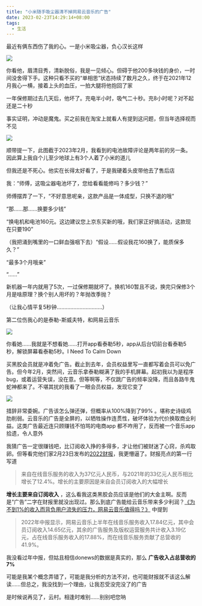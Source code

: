 ```yaml
---
title: "小米随手吸尘器清不掉网易云音乐的广告"
date: 2023-02-23T14:29:14+08:00
tags:
  - 生活
---
```


最近有俩东西伤了我的心。一是小米吸尘器，负心汉长这样

![](/img/vacuum_cleaner/mi_vacuum_cleaner.webp#center)

你看他，眉清目秀，清新脱俗，我是一见倾心。但碍于他200多块钱的身价，一时间没舍得下手。这种只看不买的“单相思”状态持续了数月之久，终于在2021年12月我心一横，接着上头的血压，一拍大腿将他抱回了家

一年保修期过去几天后，他坏了。充电半小时，吸气二十秒。充8小时呢？对不起还是二十秒

事实证明，冲动是魔鬼。买之前我在淘宝上就看人有提到这问题，但当年选择视而不见

![](/img/vacuum_cleaner/mi_comment.jpeg#center)

顺带提一下，此图截于2023年2月，我看到的电池故障评论是两年前的另一条。因此算上我自个儿至少地球上有3个人着了小米的道儿

但我还是不死心。他实在长得太好看了，于是我硬着头皮带他去了售后店

我：“师傅，这吸尘器电池坏了，您给看看能修吗？多少钱？”

师傅摆弄了一下，“不好意思呢亲，这款产品是一体成型，只换不退的哦”

“那……那……换要多少钱”

“换电机和电池160元。这边建议您上京东买新的哦，我们家正好搞活动，这款现在只要190”

（我把涌到嘴里的一口鲜血强咽下去）“假设……假设我花160换了，能质保多久？”

“最多3个月哦亲”

“……”

新机器一年内就用了5次，一过保修期就坏了。换机160暂且不说，换完只保修3个月是啥原理？换个别人用坏的？年抛改季抛？

（让我心情平复5秒钟…………………………）

第二位伤我心的是泰勒-斯威夫特，和网易云音乐

![](/img/vacuum_cleaner/taylor_swift.jpeg#center)


你看她……我就是不想看她……打开app看泰勒5秒，app从后台切前台看泰勒5秒，解锁屏幕看泰勒5秒。I Need To Calm Down

买黑胶会员就是冲着免广告。截止到去年，会员权益里写一直都写着会员可以免广告。但今年2月，突然间，云音乐拿泰勒糊满了我的手机屏幕。起初我以为是程序bug，或着运营失误，没在意。但等啊等，不仅跳广告的频率没降，而且各路牛鬼蛇神都来了。不堪其扰的我看了一眼会员权益，发现它变了


![](/img/vacuum_cleaner/vip_right.jpeg#center)


措辞非常委婉。广告该怎么弹还弹，但概率从100%降到了99% 。堪称史诗级鸡肋削弱。云音乐的广告是全屏的，以牺牲操作连贯性，破坏体验为代价换取商业利益。这类广告最近连只顾赚钱不怕骂的电商app 都不咋用了，反而被一个音乐app拾遗，令人意外

我猜广告一定很赚钱吧，比订阅收入挣的多得多，才让他们被财迷了心窍，杀鸡取卵。但等看完他们家2月23日发布的[2022财报](http://ir.music.163.com/sc/news_press_detail.php?id=118881)，我更懵逼了。财报亮点的第一行写道

>来自在线音乐服务的收入为37亿元人民币，与2021年的33亿元人民币相比增长了12.4%。增长的主要原因是来自会员订阅收入的大幅增长

**增长主要来自订阅收入** ，这么看我这类黑胶会员应该是他们的大金主啊。反而是“广告”二字在财报里就没出现过。那么到底广告能给云音乐带来多少利润？[《为不到1%的收入而背负用户流失的压力，网易云音乐值得吗？》](https://www.donews.com/article/detail/5120/50882.html) 中提到

> 2022年中报显示，网易云音乐上半年在线音乐服务收入17.84亿元，其中会员订阅收入14.65亿元，其余的广告服务及版权运营服务共计收入3.19亿元，占在线音乐服务收入的17.88%，而在线音乐服务贡献了总营收的41.9%。

我没看过年中报，但姑且相信donews的数据是真实的，那么 **广告收入占总营收的 7%** 

可能是我某个概念弄错了，可能是我分析的方法不对，也可能财报就不该这么解读……但总之，我没找到一个理由，让我忍受没完没了的广告

是时候说再见了，云村。相逢时难别……别别吧您呐